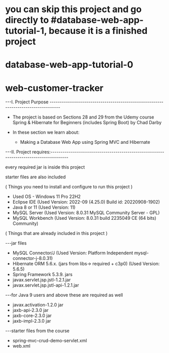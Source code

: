 # you can skip this project and go directly to #database-web-app-tutorial-1, because it is a finished project

# database-web-app-tutorial-0
# web-customer-tracker


---I. Project Purpose -----------------------------------------------------------------------------------

- The project is based on Sections 28 and 29 from the Udemy course
 Spring & Hibernate for Beginners (includes Spring Boot) by Chad Darby
 
- In these section we learn about:
	- Making a Database Web App using Spring MVC and Hibernate

---II. Project requires:---------------------------------------------------------------------------------------

every required jar is inside this project

starter files are also included

( Things you need to install and configure to run this project )
- Used OS - Windows 11 Pro 22H2 
- Eclipse IDE (Used Version: 2022-09 (4.25.0) Build id: 20220908-1902)
- Java 8 or 11 (Used Version: 11)
- MySQL Server (Used Version: 8.0.31 MySQL Community Server - GPL)
- MySQL Workbench (Used Version: 8.0.31 build 2235049 CE (64 bits) Community)

( Things that are already included in this project )

---jar files
- MySQL Connector/J (Used Version: Platform Independent mysql-connector-j-8.0.31)
- Hibernate ORM 5.6.x. (jars from libs-> required + c3p0) (Used Version: 5.6.5)
- Spring Framework 5.3.9. jars
- javax.servlet.jsp.jstl-1.2.1.jar
- javax.servlet.jsp.jstl-api-1.2.1.jar

---for Java 9 users and above these are required as well
- javax.activation-1.2.0 jar
- jaxb-api-2.3.0 jar
- jaxb-core-2.3.0 jar 
- jaxb-impl-2.3.0 jar

---starter files from the course
- spring-mvc-crud-demo-servlet.xml
- web.xml 

